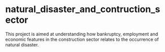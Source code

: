 # natural_disaster_and_contruction_sector

This project is aimed at understanding how bankruptcy, employment and economic features in the construction sector relates to the occurrence of natural disaster.

